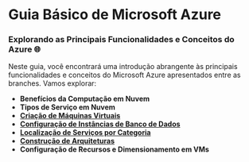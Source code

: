 # Guia Básico de Microsoft Azure

### Explorando as Principais Funcionalidades e Conceitos do Azure 🌐

Neste guia, você encontrará uma introdução abrangente às principais funcionalidades e conceitos do Microsoft Azure apresentados entre as branches. Vamos explorar:

* **Benefícios da Computação em Nuvem**
* **Tipos de Serviço em Nuvem**
* **[Criação de Máquinas Virtuais](https://github.com/gu1frnc4/Guia_Azure/tree/Criando-Máquinas-Virtuais-no-Azure)**
* **[Configuração de Instâncias de Banco de Dados](https://github.com/gu1frnc4/Guia_Azure/tree/configurando-instancia-BD)**
* **[Localização de Serviços por Categoria](https://github.com/gu1frnc4/Guia_Azure/tree/localizacao-servicos-categoria-azure)**
* **[Construção de Arquiteturas](https://github.com/gu1frnc4/Guia_Azure/tree/Criando-Arquiteturas-Azure)**
* **Configuração de Recursos e Dimensionamento em VMs**
